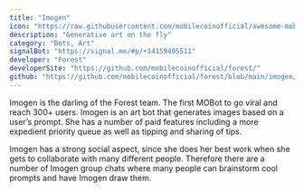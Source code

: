 ```yaml
---
title: "Imogen"
icon: "https://raw.githubusercontent.com/mobilecoinofficial/awesome-mobilecoin/801f22ec2b7dd5e20ebc7eb588e872ea84926173/directory/0011_Imogen/imogen.png"
description: "Generative art on the fly"
category: "Bots, Art"
signalBot: "https://signal.me/#p/+14159495511"
developer: "Forest"
developerSite: "https://github.com/mobilecoinofficial/forest/"
github: "https://github.com/mobilecoinofficial/forest/blob/main/imogen/README.md"
---
```



Imogen is the darling of the Forest team. The first MOBot to go viral and reach 300+ users. Imogen is an art bot that generates images based on a user’s prompt. She has a number of paid features including a more expedient priority queue as well as tipping and sharing of tips.

Imogen has a strong social aspect, since she does her best work when she gets to collaborate with many different people. Therefore there are a number of Imogen group chats where many people can brainstorm cool prompts and have Imogen draw them.
